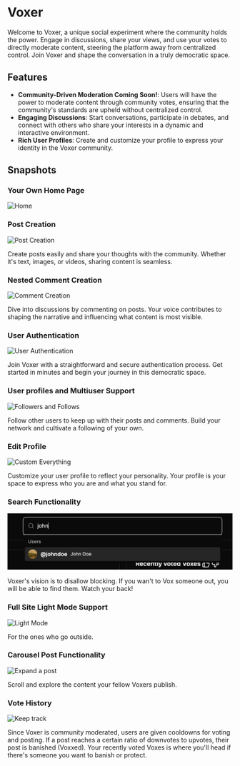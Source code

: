 # Voxer

Welcome to Voxer, a unique social experiment where the community holds the power. Engage in discussions, share your views, and use your votes to directly moderate content, steering the platform away from centralized control. Join Voxer and shape the conversation in a truly democratic space.

## Features

- **Community-Driven Moderation Coming Soon!**: Users will have the power to moderate content through community votes, ensuring that the community's standards are upheld without centralized control.
- **Engaging Discussions**: Start conversations, participate in debates, and connect with others who share your interests in a dynamic and interactive environment.
- **Rich User Profiles**: Create and customize your profile to express your identity in the Voxer community.

## Snapshots

### Your Own Home Page

![Home](readme-assets/home.png "Personalization coming soon!")

### Post Creation

![Post Creation](readme-assets/postfunctionality.png "Create and share your thoughts")

Create posts easily and share your thoughts with the community. Whether it's text, images, or videos, sharing content is seamless.

### Nested Comment Creation

![Comment Creation](readme-assets/nestedcomments.png "Engage with the community")

Dive into discussions by commenting on posts. Your voice contributes to shaping the narrative and influencing what content is most visible.

### User Authentication

![User Authentication](readme-assets/googleauth.png "Secure and straightforward login")

Join Voxer with a straightforward and secure authentication process. Get started in minutes and begin your journey in this democratic space.

### User profiles and Multiuser Support

![Followers and Follows](readme-assets/userprofiles.png "Connect with others")

Follow other users to keep up with their posts and comments. Build your network and cultivate a following of your own.

### Edit Profile

![Custom Everything](readme-assets/editprofile.png "Your space to express")

Customize your user profile to reflect your personality. Your profile is your space to express who you are and what you stand for.

### Search Functionality

![Search](public/readme-assets/searchfunctionality.png "Find friend or foe")

Voxer's vision is to disallow blocking. If you wan't to Vox someone out, you will be able to find them. Watch your back!

### Full Site Light Mode Support

![Light Mode](readme-assets/fullsitelightmode.png "It's your preference")

For the ones who go outside.

### Carousel Post Functionality

![Expand a post](readme-assets/carouselposts.png "See whats up")

Scroll and explore the content your fellow Voxers publish.

### Vote History

![Keep track](readme-assets/votehistory.png "Vox a foe, protect a friend")

Since Voxer is community moderated, users are given cooldowns for voting and posting. If a post reaches a certain ratio of downvotes to upvotes, their post is banished (Voxxed). Your recently voted Voxes is where you'll head if there's someone you want to banish or protect.